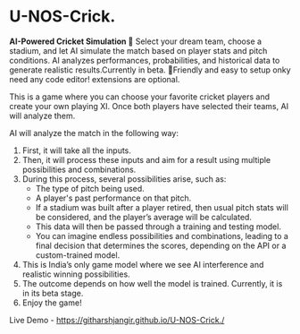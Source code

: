 # U-NOS-Crick.
**AI-Powered Cricket Simulation 🏏**    Select your dream team, choose a stadium, and let AI simulate the match based on player stats and pitch conditions. AI analyzes performances, probabilities, and historical data to generate realistic results.Currently in beta. 🚀Friendly and easy to setup onky need any code editor! extensions are optional.

This is a game where you can choose your favorite cricket players and create your own playing XI. Once both players have selected their teams, AI will analyze them.  

AI will analyze the match in the following way:  

1. First, it will take all the inputs.  
2. Then, it will process these inputs and aim for a result using multiple possibilities and combinations.  
3. During this process, several possibilities arise, such as:  
   - The type of pitch being used.  
   - A player's past performance on that pitch.  
   - If a stadium was built after a player retired, then usual pitch stats will be considered, and the player’s average will be calculated.  
   - This data will then be passed through a training and testing model.  
   - You can imagine endless possibilities and combinations, leading to a final decision that determines the scores, depending on the API or a custom-trained model.  
4. This is India’s only game model where we see AI interference and realistic winning possibilities.  
5. The outcome depends on how well the model is trained. Currently, it is in its beta stage.  
6. Enjoy the game!


Live Demo - https://githarshjangir.github.io/U-NOS-Crick./
